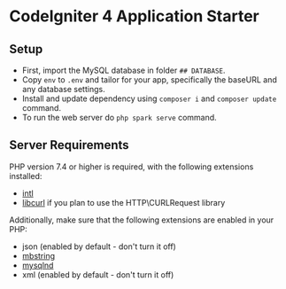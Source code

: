 # CodeIgniter 4 Application Starter

## Setup

- First, import the MySQL database in folder `## DATABASE`.
- Copy `env` to `.env` and tailor for your app, specifically the baseURL and any database settings.
- Install and update dependency using `composer i` and `composer update` command.
- To run the web server do `php spark serve` command.

## Server Requirements

PHP version 7.4 or higher is required, with the following extensions installed:

- [intl](http://php.net/manual/en/intl.requirements.php)
- [libcurl](http://php.net/manual/en/curl.requirements.php) if you plan to use the HTTP\CURLRequest library

Additionally, make sure that the following extensions are enabled in your PHP:

- json (enabled by default - don't turn it off)
- [mbstring](http://php.net/manual/en/mbstring.installation.php)
- [mysqlnd](http://php.net/manual/en/mysqlnd.install.php)
- xml (enabled by default - don't turn it off)
